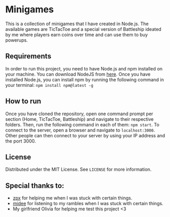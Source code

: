 # Minigames

This is a collection of minigames that I have created in Node.js. The available games are TicTacToe and a special version of Battleship ideated by me where players earn coins over time and can use them to buy powerups. 

## Requirements

In order to run this project, you need to have Node.js and npm installed on your machine. You can download NodeJS from [here](https://nodejs.org/en/download/).
Once you have installed Node.js, you can install npm by running the following command in your terminal:
```npm install npm@latest -g```

## How to run
Once you have cloned the repository, open one command prompt per section (Home, TicTacToe, Battleship) and navigate to their respective folders. Then, run the following command in each of them:
```npm start```.
To connect to the server, open a browser and navigate to ```localhost:3000```. Other people can then connect to your server by using your IP address and the port 3000.

## License
Distributed under the MIT License. See `LICENSE` for more information.

## Special thanks to:
- [zpx](https://github.com/zzampax) for helping me when I was stuck with certain things.
- [midee](https://github.com/MiDeee) for listening to my rambles when I was stuck with certain things.
- My girlfriend Olivia for helping me test this project <3
